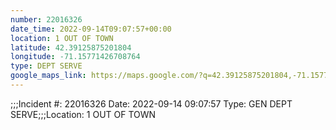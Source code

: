 ```yaml
---
number: 22016326
date_time: 2022-09-14T09:07:57+00:00
location: 1 OUT OF TOWN
latitude: 42.39125875201804
longitude: -71.15771426708764
type: DEPT SERVE
google_maps_link: https://maps.google.com/?q=42.39125875201804,-71.15771426708764
---
```


;;;Incident #: 22016326  Date: 2022-09-14 09:07:57   Type: GEN DEPT SERVE;;;Location: 1 OUT OF TOWN
